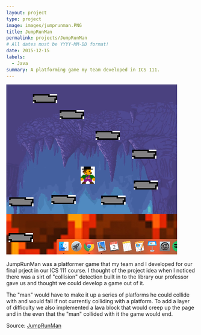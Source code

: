 ```yaml
---
layout: project
type: project
image: images/jumprunman.PNG
title: JumpRunMan
permalink: projects/JumpRunMan
# All dates must be YYYY-MM-DD format!
date: 2015-12-15
labels:
  - Java
summary: A platforming game my team developed in ICS 111.
---
```


<img class="ui medium image" src="../images/jumprunman.PNG">

JumpRunMan was a platformer game that my team and I developed for our final prject in our ICS 111 course. I thought of the project idea when I noticed there was a sirt of "collision" detection built in to the library our professor gave us and thought we could develop a game out of it. 

The "man" would have to make it up a series of platforms he could collide with and would fall if not currently colliding with a platform. To add a layer of difficulty we also implemented a lava block that would creep up the page and in the even that the "man" collided with it the game would end.
 
Source: <a href="https://github.com/nathanonaka/JumpRunMan"><i class="large github icon"></i>JumpRunMan</a>

